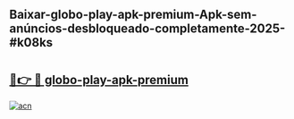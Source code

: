 ## Baixar-globo-play-apk-premium-Apk-sem-anúncios-desbloqueado-completamente-2025-#k08ks

# <h2><a href="https://ainizakaria.my?title=globo-play-apk-premium&ref=20M">🔗👉 🔴 globo-play-apk-premium</a></h2>

[![acn](https://github.com/user-attachments/assets/0f9c940e-d8b0-45ae-aac7-cd30a18b3e1c)](https://ainizakaria.my?title=globo-play-apk-premium&ref=20M)

